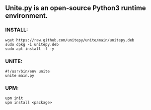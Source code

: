 ## Unite.py is an open-source Python3 runtime environment.

### INSTALL:
```console
wget https://raw.github.com/unitepy/unite/main/unitepy.deb
sudo dpkg -i unitepy.deb
sudo apt install -f -y
```

### UNITE:
```console
#!/usr/bin/env unite
unite main.py
```

### UPM:
```console
upm init
upm install <package>
```

